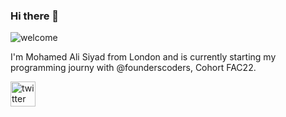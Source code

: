 ### Hi there 👋
![welcome](https://media.giphy.com/media/LqIlvdZAQt1DNStJGb/giphy.gif)

I'm Mohamed Ali Siyad from London and is currently starting my programming journy with @founderscoders, Cohort FAC22.

[<img src='https://cdn.jsdelivr.net/npm/simple-icons@3.0.1/icons/twitter.svg' alt='twitter' height='40' fill="#000000">](https://twitter.com/Mohamed_Siyad1)  
<!--
**Alisyad9/Alisyad9** is a ✨ _special_ ✨ repository because its `README.md` (this file) appears on your GitHub profile.

Here are some ideas to get you started:

- 🔭 I’m currently working on ...
- 🌱 I’m currently learning ...
- 👯 I’m looking to collaborate on ...
- 🤔 I’m looking for help with ...
- 💬 Ask me about ...
- 📫 How to reach me: ...
- 😄 Pronouns: ...
- ⚡ Fun fact: ...
-->
